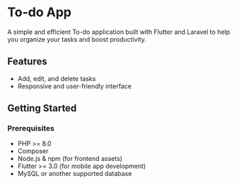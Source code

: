 # To-do App

A simple and efficient To-do application built with Flutter and Laravel to help you organize your tasks and boost productivity.

## Features

- Add, edit, and delete tasks
- Responsive and user-friendly interface

## Getting Started

### Prerequisites

- PHP >= 8.0
- Composer
- Node.js & npm (for frontend assets)
- Flutter >= 3.0 (for mobile app development)
- MySQL or another supported database

